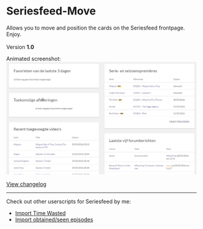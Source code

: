 # Seriesfeed-Move
Allows you to move and position the cards on the Seriesfeed frontpage.
<BR/>
Enjoy.
<BR/><BR/>
Version <strong>1.0</strong>

Animated screenshot:<BR/>
![Version 1.0](https://raw.githubusercontent.com/TomONeill/Seriesfeed-Move/master/Screenshots/1.0.gif "Version 1.0")

<A HREF="https://raw.githubusercontent.com/TomONeill/Seriesfeed-Move/master/Changelog.txt">View changelog</A>

<hr />
Check out other userscripts for Seriesfeed by me:<BR/>
<ul>
    <li><A HREF="https://github.com/TomONeill/Seriesfeed-Import-Time-Wasted">Import Time Wasted</A></li>
    <li><A HREF="https://github.com/TomONeill/Seriesfeed-Importer">Import obtained/seen episodes</A></li>
</ul>

